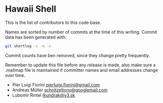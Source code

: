 Hawaii Shell
============

This is the list of contributors to this code base.

Names are sorted by number of commits at the time of this writing.
Commit data has been generated with:

```sh
git shortlog -s -e -n
```

Commit counts have ben removed, since they change pretty frequently.

Remember to update this file before any release is made, also make sure
a .mailmap file is maintained if committer names and email addresses
change over time.

* Pier Luigi Fiorini <pierluigi.fiorini@gmail.com>
* Andreas Müller <schnitzeltony@googlemail.com>
* Lubomir Rintel <lkundrak@v3.sk>
